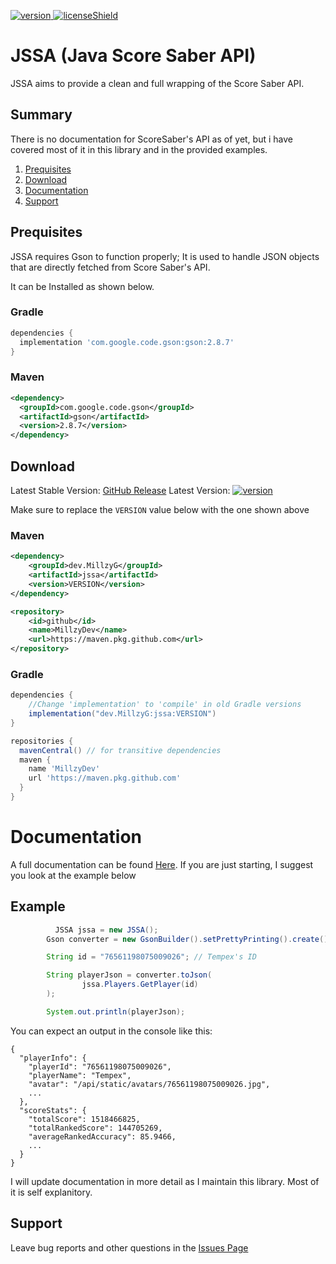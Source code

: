 [version]: https://img.shields.io/badge/Download-v0.4.4-blue
[download]: #download
[license]: https://github.com/MillzyDev/JSSA/blob/main/LICENSE
[licenseShield]: https://img.shields.io/badge/License-GNU%20GPLv3-lightgrey

[ ![version][] ][download]
[ ![licenseShield][] ][license]

# JSSA (Java Score Saber API)
JSSA aims to provide a clean and full wrapping of the Score Saber API.

## Summary
There is no documentation for ScoreSaber's API as of yet, but i have covered most of it in this library and in the provided examples.

1. [Prequisites](#prequisites)
2. [Download](#download)
3. [Documentation](#documentation)
4. [Support](#support)

## Prequisites
JSSA requires Gson to function properly; It is used to handle JSON objects that are directly fetched from Score Saber's API.

It can be Installed as shown below.

### Gradle
```gradle
dependencies {
  implementation 'com.google.code.gson:gson:2.8.7'
}
```
### Maven
```xml
<dependency>
  <groupId>com.google.code.gson</groupId>
  <artifactId>gson</artifactId>
  <version>2.8.7</version>
</dependency>
```

## Download
Latest Stable Version: [GitHub Release](https://github.com/MillzyDev/JSSA/releases/latest)
Latest Version: [ ![version][] ][download]

Make sure to replace the `VERSION` value below with the one shown above

### Maven
```xml
<dependency>
    <groupId>dev.MillzyG</groupId>
    <artifactId>jssa</artifactId>
    <version>VERSION</version>
</dependency>
```
```xml
<repository>
    <id>github</id>
    <name>MillzyDev</name>
    <url>https://maven.pkg.github.com</url>
</repository>
```
### Gradle
```gradle
dependencies {
    //Change 'implementation' to 'compile' in old Gradle versions
    implementation("dev.MillzyG:jssa:VERSION")
}

repositories {
  mavenCentral() // for transitive dependencies
  maven {
    name 'MillzyDev'
    url 'https://maven.pkg.github.com'
  }
}
```
# Documentation
A full documentation can be found [Here](https://docs.jssa.millzyg.dev). If you are just starting, I suggest you look at the example below
## Example
```java
          JSSA jssa = new JSSA();
        Gson converter = new GsonBuilder().setPrettyPrinting().create();

        String id = "76561198075009026"; // Tempex's ID

        String playerJson = converter.toJson(
                jssa.Players.GetPlayer(id)
        );

        System.out.println(playerJson);
```
You can expect an output in the console like this: 
```
{
  "playerInfo": {
    "playerId": "76561198075009026",
    "playerName": "Tempex",
    "avatar": "/api/static/avatars/76561198075009026.jpg",
    ...
  },
  "scoreStats": {
    "totalScore": 1518466825,
    "totalRankedScore": 144705269,
    "averageRankedAccuracy": 85.9466,
    ...
  }
}
```
I will update documentation in more detail as I maintain this library. Most of it is self explanitory.

## Support
Leave bug reports and other questions in the [Issues Page](https://github.com/MillzyG/JSSA/issues)
